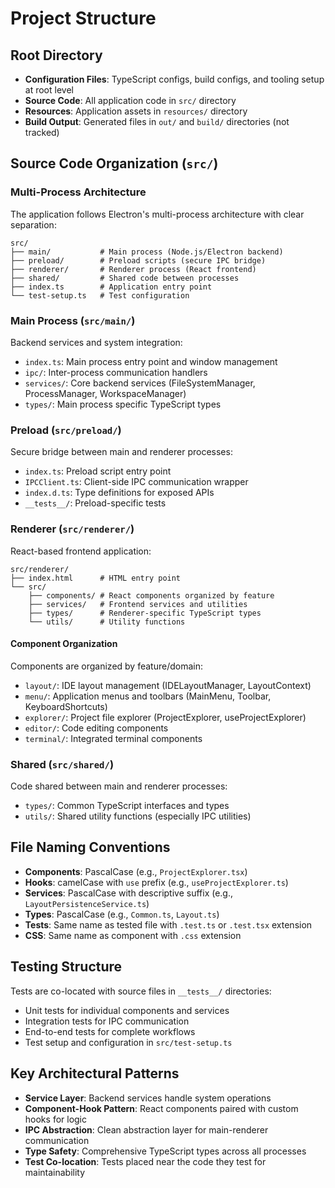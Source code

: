 # Project Structure

## Root Directory

- **Configuration Files**: TypeScript configs, build configs, and tooling setup at root level
- **Source Code**: All application code in `src/` directory
- **Resources**: Application assets in `resources/` directory
- **Build Output**: Generated files in `out/` and `build/` directories (not tracked)

## Source Code Organization (`src/`)

### Multi-Process Architecture

The application follows Electron's multi-process architecture with clear separation:

```
src/
├── main/           # Main process (Node.js/Electron backend)
├── preload/        # Preload scripts (secure IPC bridge)
├── renderer/       # Renderer process (React frontend)
├── shared/         # Shared code between processes
├── index.ts        # Application entry point
└── test-setup.ts   # Test configuration
```

### Main Process (`src/main/`)

Backend services and system integration:

- `index.ts`: Main process entry point and window management
- `ipc/`: Inter-process communication handlers
- `services/`: Core backend services (FileSystemManager, ProcessManager, WorkspaceManager)
- `types/`: Main process specific TypeScript types

### Preload (`src/preload/`)

Secure bridge between main and renderer processes:

- `index.ts`: Preload script entry point
- `IPCClient.ts`: Client-side IPC communication wrapper
- `index.d.ts`: Type definitions for exposed APIs
- `__tests__/`: Preload-specific tests

### Renderer (`src/renderer/`)

React-based frontend application:

```
src/renderer/
├── index.html      # HTML entry point
└── src/
    ├── components/ # React components organized by feature
    ├── services/   # Frontend services and utilities
    ├── types/      # Renderer-specific TypeScript types
    └── utils/      # Utility functions
```

#### Component Organization

Components are organized by feature/domain:

- `layout/`: IDE layout management (IDELayoutManager, LayoutContext)
- `menu/`: Application menus and toolbars (MainMenu, Toolbar, KeyboardShortcuts)
- `explorer/`: Project file explorer (ProjectExplorer, useProjectExplorer)
- `editor/`: Code editing components
- `terminal/`: Integrated terminal components

### Shared (`src/shared/`)

Code shared between main and renderer processes:

- `types/`: Common TypeScript interfaces and types
- `utils/`: Shared utility functions (especially IPC utilities)

## File Naming Conventions

- **Components**: PascalCase (e.g., `ProjectExplorer.tsx`)
- **Hooks**: camelCase with `use` prefix (e.g., `useProjectExplorer.ts`)
- **Services**: PascalCase with descriptive suffix (e.g., `LayoutPersistenceService.ts`)
- **Types**: PascalCase (e.g., `Common.ts`, `Layout.ts`)
- **Tests**: Same name as tested file with `.test.ts` or `.test.tsx` extension
- **CSS**: Same name as component with `.css` extension

## Testing Structure

Tests are co-located with source files in `__tests__/` directories:

- Unit tests for individual components and services
- Integration tests for IPC communication
- End-to-end tests for complete workflows
- Test setup and configuration in `src/test-setup.ts`

## Key Architectural Patterns

- **Service Layer**: Backend services handle system operations
- **Component-Hook Pattern**: React components paired with custom hooks for logic
- **IPC Abstraction**: Clean abstraction layer for main-renderer communication
- **Type Safety**: Comprehensive TypeScript types across all processes
- **Test Co-location**: Tests placed near the code they test for maintainability